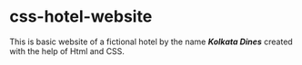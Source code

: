 # css-hotel-website

This is basic website of a fictional hotel by the name ***Kolkata Dines*** created with the help of Html and CSS.
